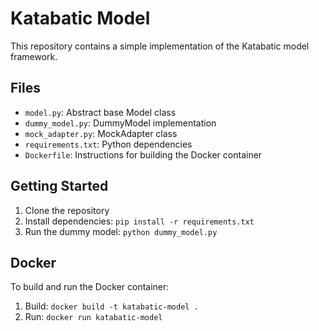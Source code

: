 # Katabatic Model

This repository contains a simple implementation of the Katabatic model framework.

## Files

- `model.py`: Abstract base Model class
- `dummy_model.py`: DummyModel implementation
- `mock_adapter.py`: MockAdapter class
- `requirements.txt`: Python dependencies
- `Dockerfile`: Instructions for building the Docker container

## Getting Started

1. Clone the repository
2. Install dependencies: `pip install -r requirements.txt`
3. Run the dummy model: `python dummy_model.py`

## Docker

To build and run the Docker container:

1. Build: `docker build -t katabatic-model .`
2. Run: `docker run katabatic-model`

